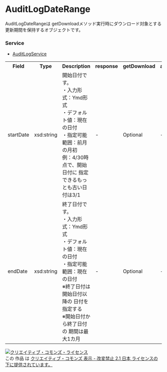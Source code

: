 # AuditLogDateRange
AuditLogDateRangeは getDownloadメソッド実行時にダウンロード対象とする更新期間を保持するオブジェクトです。
 
### Service
+ [AuditLogService](../services/AuditLogService.md)
 
<table>
 <tr>
  <th>Field</th>
  <th>Type</th>
  <th>Description</th>
  <th>response</th>
  <th>getDownload</th>
  <th>add</th>
  <th>set</th>
  <th>remove</th>
 </tr>
 <tr>
  <td>startDate</td>
  <td>xsd:string</td>
  <td>開始日付です。<br />
・入力形式：Ymd形式<br />
・デフォルト値：現在の日付<br />
・指定可能範囲：前月の月初<br />
例：4/30時点で、開始日付に 指定できるもっとも古い日付は3/1
</td>
  <td>-</td>
  <td>Optional</td>
  <td>-</td>
  <td>-</td>
  <td>-</td>
 </tr>
<tr>
  <td>endDate</td>
  <td>xsd:string</td>
  <td>終了日付です。<br />
・入力形式：Ymd形式<br />
・デフォルト値：現在の日付<br />
・指定可能範囲：現在の日付<br />
※終了日付は開始日付以降の 日付を指定する<br />
※開始日付から終了日付の 期間は最大1カ月</td>
  <td>-</td>
  <td>Optional</td>
  <td>-</td>
  <td>-</td>
  <td>-</td>
</tr>
</table>
<a rel="license" href="http://creativecommons.org/licenses/by-nd/2.1/jp/">
<img alt="クリエイティブ・コモンズ・ライセンス" style="border-width:0" src="https://i.creativecommons.org/l/by-nd/2.1/jp/88x31.png" />
</a><br />
この 作品 は <a rel="license" href="http://creativecommons.org/licenses/by-nd/2.1/jp/">
クリエイティブ・コモンズ 表示 - 改変禁止 2.1 日本 ライセンスの下に提供されています。</a>
